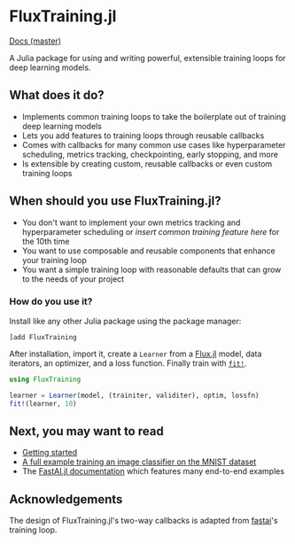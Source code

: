 # FluxTraining.jl

[Docs (master)](https://fluxml.ai/FluxTraining.jl/dev/i)

A Julia package for using and writing powerful, extensible training loops for deep learning models.

## What does it do?

- Implements common training loops to take the boilerplate out of training deep learning models
- Lets you add features to training loops through reusable callbacks
- Comes with callbacks for many common use cases like hyperparameter scheduling, metrics tracking, checkpointing, early stopping, and more
- Is extensible by creating custom, reusable callbacks or even custom training loops

## When should you use FluxTraining.jl?

- You don't want to implement your own metrics tracking and hyperparameter scheduling or _insert common training feature here_ for the 10th time
- You want to use composable and reusable components that enhance your training loop
- You want a simple training loop with reasonable defaults that can grow to the needs of your project


### How do you use it?

Install like any other Julia package using the package manager:

```julia-repl
]add FluxTraining
```

After installation, import it, create a `Learner` from a [Flux.jl](https://github.com/FluxML/Flux.jl) model, data iterators, an optimizer, and a loss function. Finally train with [`fit!`](#).

```julia
using FluxTraining

learner = Learner(model, (trainiter, validiter), optim, lossfn)
fit!(learner, 10)
```

## Next, you may want to read

- [Getting started](docs/getting_started.md)
- [A full example training an image classifier on the MNIST dataset](docs/tutorials/mnist.ipynb)
- The [FastAI.jl documentation](https://fluxml.github.io/FastAI.jl/dev) which features many end-to-end examples

## Acknowledgements

The design of FluxTraining.jl's two-way callbacks is adapted from [fastai](https://docs.fast.ai)'s training loop.
